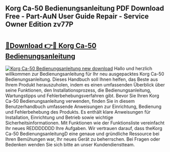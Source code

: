 ## Korg Ca-50 Bedienungsanleitung PDF Download Free - Part-AuN User Guide Repair - Service Owner Edition zv77P

# <h2><a href="http://df0hga.blite.top/?on=Korg+Ca-50+Bedienungsanleitung">🔗Download 👉🔴 Korg Ca-50 Bedienungsanleitung</a></h2>

[![Korg Ca-50 Bedienungsanleitung new download](https://i.imgur.com/lujVjoI.png)](http://df0hga.blite.top/?on=Korg+Ca-50+Bedienungsanleitung)
Hallo und herzlich willkommen zur Bedienungsanleitung für Ihr neu ausgepacktes Korg Ca-50 Bedienungsanleitung. Dieses Handbuch soll Ihnen helfen, das Beste aus Ihrem Produkt herauszuholen, indem es einen umfassenden Überblick über seine Funktionen, den Installationsprozess, die Bedienungsanleitung, Wartungstipps und Fehlerbehebungsverfahren gibt. Bevor Sie Ihren Korg Ca-50 Bedienungsanleitung verwenden, finden Sie in diesem Benutzerhandbuch umfassende Anweisungen zur Einrichtung, Bedienung und Fehlerbehebung des Produkts. Es enthält klare Anweisungen für Installation, Einrichtung und Betrieb sowie wichtige Sicherheitsinformationen. Mit Funktionen wie der Funktionsliste vereinfacht Ihr neues REDDDDDDD Ihre Aufgaben. Wir vertrauen darauf, dass theKorg Ca-50 BedienungsanleitungD eine genaue und gründliche Ressource bei Ihren Bemühungen war, Ihr neues Gerät zu beherrschen. Bei Fragen oder Bedenken wenden Sie sich bitte an unser Kundendienstteam.
